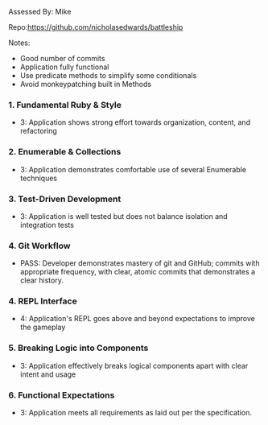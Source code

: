 Assessed By: Mike

Repo:https://github.com/nicholasedwards/battleship

Notes:
* Good number of commits
* Application fully functional
* Use predicate methods to simplify some conditionals
* Avoid monkeypatching built in Methods


### 1. Fundamental Ruby & Style

* 3:  Application shows strong effort towards organization, content, and refactoring

### 2. Enumerable & Collections

* 3: Application demonstrates comfortable use of several Enumerable techniques

### 3. Test-Driven Development

* 3: Application is well tested but does not balance isolation and integration tests

### 4. Git Workflow

* PASS:  Developer demonstrates mastery of git and GitHub; commits with appropriate frequency, with clear, atomic commits that demonstrates a clear history.

### 4. REPL Interface

* 4: Application's REPL goes above and beyond expectations to improve the gameplay

### 5. Breaking Logic into Components

* 3: Application effectively breaks logical components apart with clear intent and usage

### 6. Functional Expectations

* 3: Application meets all requirements as laid out per the specification.
